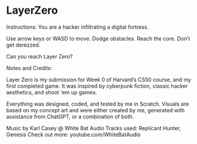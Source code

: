 # LayerZero

Instructions:
You are a hacker infiltrating a digital fortress.

Use arrow keys or WASD to move. Dodge obstacles.
Reach the core. Don’t get derezzed.

Can you reach Layer Zero?

Notes and Credits:

Layer Zero is my submission for Week 0 of Harvard’s CS50 course, and my first completed game. It was inspired by cyberpunk fiction, classic hacker aesthetics, and shoot 'em up games.

Everything was designed, coded, and tested by me in Scratch.
Visuals are based on my concept art and were either created by me, generated with assistance from ChatGPT, or a combination of both.

Music by Karl Casey @ White Bat Audio
Tracks used: Replicant Hunter, Genesis
Check out more: youtube.com/WhiteBatAudio
